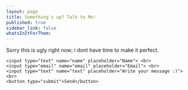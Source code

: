 ```yaml
---
layout: page
title: Something's up? Talk to Me!
published: true
sidebar_link: false
whatsInItForThem:
---
```

Sorry this is ugly right now; i dont have time to make it perfect.
<form action=" https://formsubmit.co/ssebro+tellme@stephensebro.com " method="POST">

    <input type="text" name="name" placeholder="Name"> <br>
    <input type="email" name="email" placeholder="Email"> <br>
    <input type="text" name="text" placeholder="Write your message :)"> <br>
    <button type="submit">Send</button>

</form>